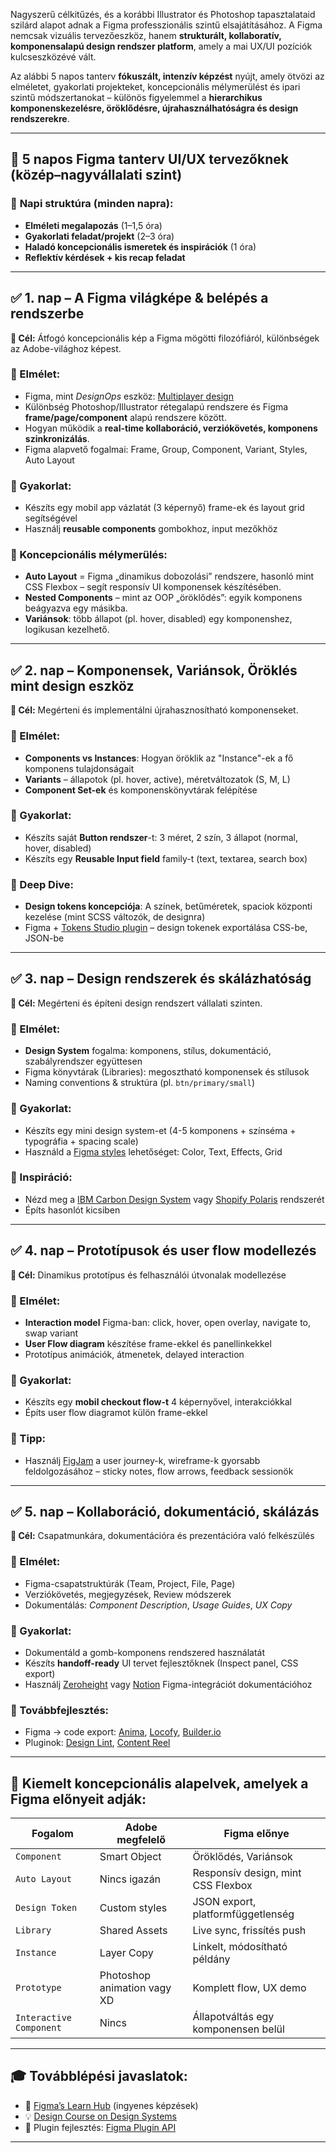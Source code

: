 Nagyszerű célkitűzés, és a korábbi Illustrator és Photoshop tapasztalataid szilárd alapot adnak a Figma professzionális szintű elsajátításához. A Figma nemcsak vizuális tervezőeszköz, hanem **strukturált, kollaboratív, komponensalapú design rendszer platform**, amely a mai UX/UI pozíciók kulcseszközévé vált.

Az alábbi 5 napos tanterv **fókuszált, intenzív képzést** nyújt, amely ötvözi az elméletet, gyakorlati projekteket, koncepcionális mélymerülést és ipari szintű módszertanokat – különös figyelemmel a **hierarchikus komponenskezelésre, öröklődésre, újrahasználhatóságra és design rendszerekre**.

---

## 🧭 **5 napos Figma tanterv UI/UX tervezőknek (közép–nagyvállalati szint)**

### 🔹 **Napi struktúra (minden napra):**

* **Elméleti megalapozás** (1–1,5 óra)
* **Gyakorlati feladat/projekt** (2–3 óra)
* **Haladó koncepcionális ismeretek és inspirációk** (1 óra)
* **Reflektív kérdések + kis recap feladat**

---

## ✅ **1. nap – A Figma világképe & belépés a rendszerbe**

**🎯 Cél:** Átfogó koncepcionális kép a Figma mögötti filozófiáról, különbségek az Adobe-világhoz képest.

### 📘 Elmélet:

* Figma, mint *DesignOps* eszköz: [Multiplayer design](https://www.figma.com/blog/how-figmas-multiplayer-technology-works/)
* Különbség Photoshop/Illustrator rétegalapú rendszere és Figma **frame/page/component** alapú rendszere között.
* Hogyan működik a **real-time kollaboráció, verziókövetés, komponens szinkronizálás**.
* Figma alapvető fogalmai: Frame, Group, Component, Variant, Styles, Auto Layout

### 🧪 Gyakorlat:

* Készíts egy mobil app vázlatát (3 képernyő) frame-ek és layout grid segítségével
* Használj **reusable components** gombokhoz, input mezőkhöz

### 🧠 Koncepcionális mélymerülés:

* **Auto Layout** = Figma „dinamikus dobozolási” rendszere, hasonló mint CSS Flexbox – segít responsív UI komponensek készítésében.
* **Nested Components** – mint az OOP „öröklődés”: egyik komponens beágyazva egy másikba.
* **Variánsok**: több állapot (pl. hover, disabled) egy komponenshez, logikusan kezelhető.

---

## ✅ **2. nap – Komponensek, Variánsok, Öröklés mint design eszköz**

**🎯 Cél:** Megérteni és implementálni újrahasznosítható komponenseket.

### 📘 Elmélet:

* **Components vs Instances**: Hogyan öröklik az "Instance"-ek a fő komponens tulajdonságait
* **Variants** – állapotok (pl. hover, active), méretváltozatok (S, M, L)
* **Component Set-ek** és komponenskönyvtárak felépítése

### 🧪 Gyakorlat:

* Készíts saját **Button rendszer**-t: 3 méret, 2 szín, 3 állapot (normal, hover, disabled)
* Készíts egy **Reusable Input field** family-t (text, textarea, search box)

### 🧠 Deep Dive:

* **Design tokens koncepciója**: A színek, betűméretek, spaciok központi kezelése (mint SCSS változók, de designra)
* Figma + [Tokens Studio plugin](https://tokens.studio/plugin) – design tokenek exportálása CSS-be, JSON-be

---

## ✅ **3. nap – Design rendszerek és skálázhatóság**

**🎯 Cél:** Megérteni és építeni design rendszert vállalati szinten.

### 📘 Elmélet:

* **Design System** fogalma: komponens, stílus, dokumentáció, szabályrendszer együttesen
* Figma könyvtárak (Libraries): megosztható komponensek és stílusok
* Naming conventions & struktúra (pl. `btn/primary/small`)

### 🧪 Gyakorlat:

* Készíts egy mini design system-et (4-5 komponens + színséma + typográfia + spacing scale)
* Használd a [Figma styles](https://help.figma.com/hc/en-us/articles/360039238753-Styles-in-Figma) lehetőséget: Color, Text, Effects, Grid

### 🧠 Inspiráció:

* Nézd meg a [IBM Carbon Design System](https://carbondesignsystem.com/) vagy [Shopify Polaris](https://polaris.shopify.com/) rendszerét
* Építs hasonlót kicsiben

---

## ✅ **4. nap – Prototípusok és user flow modellezés**

**🎯 Cél:** Dinamikus prototípus és felhasználói útvonalak modellezése

### 📘 Elmélet:

* **Interaction model** Figma-ban: click, hover, open overlay, navigate to, swap variant
* **User Flow diagram** készítése frame-ekkel és panellinkekkel
* Prototípus animációk, átmenetek, delayed interaction

### 🧪 Gyakorlat:

* Készíts egy **mobil checkout flow-t** 4 képernyővel, interakciókkal
* Építs user flow diagramot külön frame-ekkel

### 🧠 Tipp:

* Használj [FigJam](https://www.figma.com/figjam/) a user journey-k, wireframe-k gyorsabb feldolgozásához – sticky notes, flow arrows, feedback sessionök

---

## ✅ **5. nap – Kollaboráció, dokumentáció, skálázás**

**🎯 Cél:** Csapatmunkára, dokumentációra és prezentációra való felkészülés

### 📘 Elmélet:

* Figma-csapatstruktúrák (Team, Project, File, Page)
* Verziókövetés, megjegyzések, Review módszerek
* Dokumentálás: *Component Description*, *Usage Guides*, *UX Copy*

### 🧪 Gyakorlat:

* Dokumentáld a gomb-komponens rendszered használatát
* Készíts **handoff-ready** UI tervet fejlesztőknek (Inspect panel, CSS export)
* Használj [Zeroheight](https://zeroheight.com/) vagy [Notion](https://www.notion.so/) Figma-integrációt dokumentációhoz

### 🧠 Továbbfejlesztés:

* Figma → code export: [Anima](https://www.animaapp.com/), [Locofy](https://www.locofy.ai/), [Builder.io](https://www.builder.io/)
* Pluginok: [Design Lint](https://www.figma.com/community/plugin/801195587640428208/design-lint), [Content Reel](https://www.figma.com/community/plugin/731627216655469013/Content-Reel)

---

## 📍 **Kiemelt koncepcionális alapelvek, amelyek a Figma előnyeit adják:**

| Fogalom                 | Adobe megfelelő             | Figma előnye                        |
| ----------------------- | --------------------------- | ----------------------------------- |
| `Component`             | Smart Object                | Öröklődés, Variánsok                |
| `Auto Layout`           | Nincs igazán                | Responsív design, mint CSS Flexbox  |
| `Design Token`          | Custom styles               | JSON export, platformfüggetlenség   |
| `Library`               | Shared Assets               | Live sync, frissítés push           |
| `Instance`              | Layer Copy                  | Linkelt, módosítható példány        |
| `Prototype`             | Photoshop animation vagy XD | Komplett flow, UX demo              |
| `Interactive Component` | Nincs                       | Állapotváltás egy komponensen belül |

---

## 🎓 Továbblépési javaslatok:

* 🌱 [Figma’s Learn Hub](https://help.figma.com/hc/en-us/categories/23557013073047-Courses-tutorials-projects) (ingyenes képzések)
* 💡 [Design Course on Design Systems](https://www.designsystems.com/)
* 🧩 Plugin fejlesztés: [Figma Plugin API](https://www.figma.com/plugin-docs/intro/)

---
